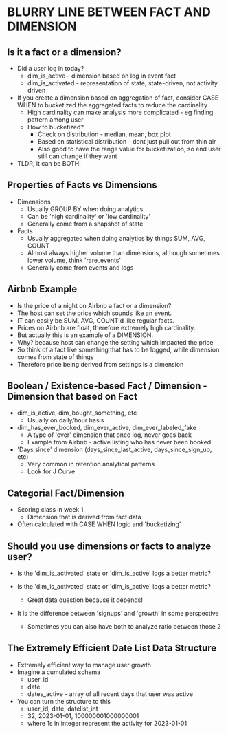 # BLURRY LINE BETWEEN FACT AND DIMENSION

## Is it a fact or a dimension?

- Did a user log in today?
    - dim_is_active - dimension based on log in event fact
    - dim_is_activated - representation of state, state-driven, not activity driven
- If you create a dimension based on aggregation of fact, consider CASE WHEN to bucketized the aggregated facts to reduce the cardinality
    - High cardinality can make analysis more complicated - eg finding pattern among user
    - How to bucketized?
        - Check on distribution - median, mean, box plot
        - Based on statistical distribution - dont just pull out from thin air
        - Also good to have the range value for bucketization, so end user still can change if they want
- TLDR, it can be BOTH!


## Properties of Facts vs Dimensions

- Dimensions
    - Usually GROUP BY when doing analytics
    - Can be 'high cardinality' or 'low cardinality'
    - Generally come from a snapshot of state
- Facts
    - Usually aggregated when doing analytics by things SUM, AVG, COUNT
    - Almost always higher volume than dimensions, although sometimes lower volume, think 'rare_events'
    - Generally come from events and logs

## Airbnb Example

- Is the price of a night on Airbnb a fact or a dimension?
- The host can set the price which sounds like an event.
- IT can easily be SUM, AVG, COUNT'd like regular facts.
- Prices on Airbnb are float, therefore extremely high cardinality.
- But actually this is an example of a DIMENSION.
- Why? because host can change the setting which impacted the price
- So think of a fact like something that has to be logged, while dimension comes from state of things
- Therefore price being derived from settings is a dimension

## Boolean / Existence-based Fact / Dimension - Dimension that based on Fact

- dim_is_active, dim_bought_something, etc
    - Usually on daily/hour basis
- dim_has_ever_booked, dim_ever_active, dim_ever_labeled_fake
    - A type of 'ever' dimension that once log, never goes back
    - Example from Airbnb - active listing who has never been booked
- 'Days since' dimension (days_since_last_active, days_since_sign_up, etc)
    - Very common in retention analytical patterns
    - Look for J Curve

## Categorial Fact/Dimension

- Scoring class in week 1
    - Dimension that is derived from fact data
- Often calculated with CASE WHEN logic and 'bucketizing'

## Should you use dimensions or facts to analyze user?

- Is the 'dim_is_activated' state or 'dim_is_active' logs a better metric?

- Is the 'dim_is_activated' state or 'dim_is_active' logs a better metric?
    - Great data question because it depends!
- It is the difference between 'signups' and 'growth' in some perspective
    - Sometimes you can also have both to analyze ratio between those 2

## The Extremely Efficient Date List Data Structure

- Extremely efficient way to manage user growth
- Imagine a cumulated schema
    - user_id
    - date
    - dates_active - array of all recent days that user was active
- You can turn the structure to this
    - user_id, date, datelist_int
    - 32, 2023-01-01, 100000001000000001
    - where 1s in integer represent the activity for 2023-01-01
